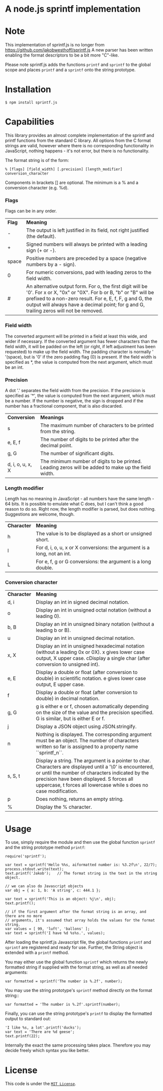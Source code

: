 A node.js sprintf implementation
================================

Note
====

This implementation of sprintf.js is no longer from https://github.com/jakobwesthoff/sprintf.js
A new parser has been written enabling the format descriptors to be a bit more "C"-like.

Please note sprintf.js adds the functions ``printf`` and ``sprintf`` to the global
scope and places ``printf`` and a ``sprintf`` onto the string prototype.

Installation
============

    $ npm install sprintf.js

Capabilities
============

This library provides an almost complete implementation of the sprintf and printf
functions from the standard C library. All options from the C format strings are valid,
however where there is no corresponding functionality in JavaScript, nothing happens - 
it's not error, but there is no functionality.

The format string is of the form:

    % [flags] [field_width] [.precision] [length_modifier] conversion_character

Components in brackets [] are optional. The minimum is a % and a conversion character (e.g. %d).

### Flags
Flags can be in any order.

<table>
<tr><td><b>Flag</b></td> <td><b>Meaning</b></td></tr>
<tr><td>-</td>       <td>The output is left justified in its field, not right justified (the default).</td></tr>
<tr><td>+</td>       <td>Signed numbers will always be printed with a leading sign (+ or -).</td></tr>
<tr><td>space</td>   <td>Positive numbers are preceded by a space (negative numbers by a - sign).</td></tr>
<tr><td>0</td>       <td>For numeric conversions, pad with leading zeros to the field width.</td></tr>
<tr><td>#</td>       <td>An alternative output form. For o, the first digit will be '0'. For x or X, "0x" or "0X". For b or B, "b" or "B" will be prefixed to a non-zero result. For e, E, f, F, g and G, the output will always have a decimal point; for g and G, trailing zeros will not be removed.</td></tr>
</table>

### Field width
The converted argument will be printed in a field at least this wide, and wider if necessary. If the converted argument has fewer characters than the field width, it will be padded on the left (or right, if left adjustment has been requested) to make up the field width. The padding character is normally ' '(space), but is '0' if the zero padding flag (0) is present.
If the field width is specified as *, the value is computed from the next argument, which must be an int.

### Precision
A dot '.' separates the field width from the precision.
If the precision is specified as '*', the value is computed from the next argument, which must be a number. If the number is negative, the sign is dropped and if the number has a fractional component, that is also discarded.

<table>
<tr>  <td><b>Conversion</b></td><td><b>Meanings</b></td>
<tr>  <td>s</td>                <td>The maximum number of characters to be printed from the string.</td></tr>
<tr>  <td>e, E, f</td>          <td>The number of digits to be printed after the decimal point.</td></tr>
<tr>  <td>g, G</td>             <td>The number of significant digits.</td></tr>
<tr>  <td>d, i, o, u, x, X</td> <td>The minimum number of digits to be printed. Leading zeros will be added to make up the field width.</td></tr>
</table>

### Length modifier

Length has no meaning in JavaScript - all numbers have the same length - 64 bits. It is possible to emulate what C does, but I can't think a good reason to do so. Right now, the length modifier is parsed, but does nothing. Suggestions are welcome, though.

<table>
<tr><td><b>Character<b></td><td><b>Meaning</b></td></tr>
<tr><td>h</td>             <td>The value is to be displayed as a short or unsigned short.</td></tr>
<tr><td>l</td>             <td>For d, i, o, u, x or X conversions: the argument is a long, not an int.</td></tr>
<tr><td>L</td>             <td>For e, f, g or G conversions: the argument is a long double.</td></tr>
</table>

### Conversion character
<table>
<tr><td><b>Character</b></td><td><b>Meaning</b></td></tr>
<tr><td>d, i</td>          <td>Display an int in signed decimal notation.</td></tr>
<tr><td>o</td>             <td>Display an int in unsigned octal notation (without a leading 0).</td></tr>
<tr><td>b, B</td>          <td>Display an int in unsigned binary notation (without a leading b or B).</td></tr>
<tr><td>u</td>             <td>Display an int in unsigned decimal notation.</td></tr>
<tr><td>x, X</td>          <td>Display an int in unsigned hexadecimal notation (without a leading 0x or 0X). x gives lower case output, X upper case. cDisplay a single char (after conversion to unsigned int).</td></tr>
<tr><td>e, E</td>          <td>Display a double or float (after conversion to double) in scientific notation. e gives lower case output, E upper case.</td></tr>
<tr><td>f</td>             <td>Display a double or float (after conversion to double) in decimal notation.</td></tr>
<tr><td>g, G</td>          <td>g is either e or f, chosen automatically depending on the size of the value and the precision specified. G is similar, but is either E or f.</td></tr>
<tr><td>j</td>             <td>Display a JSON object using JSON.stringify.</td></tr>
<tr><td>n</td>             <td>Nothing is displayed. The corresponding argument must be an object. The number of characters written so far is assigned to a property name ``sprintf_n``.</td></tr>
<tr><td>s, S, t</td>       <td>Display a string. The argument is a pointer to char. Characters are displayed until a '\0' is encountered, or until the number of characters indicated by the precision have been displayed. S forces all uppercase, t forces all lowercase while s does no case modification.</td></tr>
<tr><td>p</td>             <td>Does nothing, returns an empty string.</td></tr>
<tr><td>%</td>             <td>Display the % character.</td></tr>
</table>


Usage
=====

To use, simply require the module and then use the global function ``sprintf`` and
the string prototype method ``printf``:

    require('sprintf');

    var text = sprintf('Hello %%s, aiformatted number is: %3.2f\n', 22/7);
    process.stdout.write(text);
    text.printf('Jakob');   // The format string is the text in the string object.

    // we can also do Javascript objects
    var obj = { a: 1, b: 'A string', c: 444.1 };

    var text = sprintf('This is an object: %j\n', obj);
    text.printf();

    // if the first argument after the format string is an array, and there are no more
    // arguments, it's assumed that array holds the values for the format string.
    var values = [ 99, 'luft', 'ballons' ];
    var text = sprintf('I have %d %s%s.', values);


After loading the sprintf.js Javascript file, the global functions ``printf`` and
``sprintf`` are registered and ready for use. Further, the String object is
extended with a ``printf`` method. 

You may either use the global function ``sprintf`` which returns the newly
formatted string if supplied with the format string, as well as all needed
arguments:

    var formatted = sprintf('The number is %.2f', number);

You may use the string prototype's ``sprintf`` method directly on the format string::

    var formatted = 'The number is %.2f'.sprintf(number);

Finally, you can use the string prototype's ``printf`` to display the formatted
output to standard out:

    'I like %s, a lot'.printf('ducks');
    var text = 'There are %d geese';
    text.printf(22);

Internally the exact the same processing takes place. Therefore you may
decide freely which syntax you like better.

License
=======

This code is under the [`MIT License`](http://www.opensource.org/licenses/mit-license.html "Link to the MIT License").
